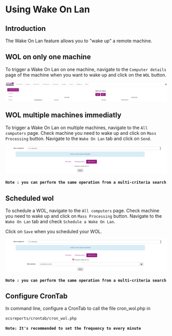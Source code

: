 # Using Wake On Lan

## Introduction

The Wake On Lan feature allows you to "wake up" a remote machine.

## WOL on only one machine

To trigger a Wake On Lan on one machine, navigate to the ```Computer details``` page of the machine when you want to wake up and click on the ```WOL``` button.

![WOL one computer](../../img/server/reports/wol_only_one_computer.png)

## WOL multiple machines immediatly

To trigger a Wake On Lan on multiple machines, navigate to the ```All computers``` page. Check machine you need to wake up and click on ```Mass Processing``` button. Navigate to the ```Wake On Lan``` tab and click on ```Send```.

![WOL multiple computers](../../img/server/reports/wol_immediatly.png)

**`Note : you can perform the same operation from a multi-criteria search`**

## Scheduled wol

To schedule a WOL, navigate to the ```All computers``` page. Check machine you need to wake up and click on ```Mass Processing``` button. Navigate to the ```Wake On Lan``` tab and check ```Schedule a Wake On Lan```.

Click on ```Save``` when you scheduled your WOL.

![Schedule WOL](../../img/server/reports/wol_schedule.png)

**`Note : you can perform the same operation from a multi-criteria search`**

## Configure CronTab

In command line, configure a CronTab to call the file cron_wol.php in

    ocsreports/crontab/cron_wol.php

**`Note: It's recommended to set the frequency to every minute`**
